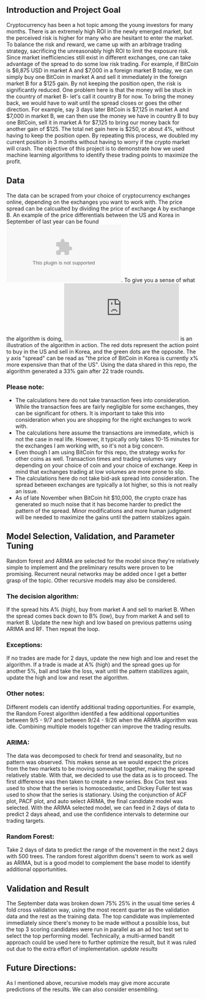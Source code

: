 ## Introduction and Project Goal

Cryptocurrency has been a hot topic among the young investors for many months. There is an extremely high ROI in the newly emerged market, but the perceived risk is higher for many who are hesitant to enter the market. To balance the risk and reward, we came up with an arbitrage trading strategy, sacrificing the unreasonably high ROI to limit the exposure risk. Since market inefficiencies still exist in different exchanges, one can take advantage of the spread to do some low risk trading. For example, if BitCoin is $6,875 USD in market A and $7,000 in a foreign market B today, we can simply buy one BitCoin in market A and sell it immediately in the foreign market B for a $125 gain. By not keeping the position open, the risk is significantly reduced. One problem here is that the money will be stuck in the country of market B- let's call it country B for now. To bring the money back, we would have to wait until the spread closes or goes the other direction. For example, say 3 days later BitCoin is $7,125 in market A and $7,000 in market B, we can then use the money we have in country B to buy one BitCoin, sell it in market A for $7,125 to bring our money back for another gain of $125. The total net gain here is $250, or about 4%, without having to keep the position open. By repeating this process, we doubled my current position in 3 months without having to worry if the crypto market will crash. The objective of this project is to demonstrate how we used machine learning algorithms to identify these trading points to maximize the profit.

## Data

The data can be scraped from your choice of cryptocurrency exchanges online, depending on the exchanges you want to work with. The price spread can be calcualted by dividing the price of exchange A by exchange B. An example of the price differentials between the US and Korea in September of last year can be found ![here](https://github.com/jerry39213gh/How_to_Double_Your_Investment_in_100_Days/blob/master/main.csv). To give you a sense of what the algorithm is doing, ![here](https://github.com/jerry39213gh/How_to_Double_Your_Investment_in_100_Days/blob/master/illustration.pdf) is an illustration of the algorithm in action. The red dots represent the action point to buy in the US and sell in Korea, and the green dots are the opposite. The y axis "spread" can be read as "the price of BitCoin in Korea is currently x% more expensive than that of the US". Using the data shared in this repo, the algorithm generated a 33% gain after 22 trade rounds. 

### Please note:
  
- The calculations here do not take transaction fees into consideration. While the transaction fees are fairly negligible for some exchanges, they can be significant for others. It is important to take this into consideration when you are shopping for the right exchanges to work with. 
- The calculations here assume the transactions are immediate, which is not the case in real life. However, it typically only takes 10-15 minutes for the exchanges I am working with, so it's not a big concern.
- Even though I am using BitCoin for this repo, the strategy works for other coins as well. Transaction times and trading volumes vary depending on your choice of coin and your choice of exchange. Keep in mind that exchanges trading at low volumes are more prone to slip.
- The calculations here do not take bid-ask spread into consideration. The spread between exchanges are typically a lot higher, so this is not really an issue.   
- As of late November when BitCoin hit $10,000, the crypto craze has generated so much noise that it has become harder to predict the pattern of the spread. Minor modifications and more human judgment will be needed to maximize the gains until the pattern stablizes again.

## Model Selection, Validation, and Parameter Tuning

Random forest and ARIMA are selected for the model since they're relatively simple to implement and the preliminary results were proven to be promising. Recurrent neural networks may be added once I get a better grasp of the topic. Other recursive models may also be considered.

### The decision algorithm:

If the spread hits A% (high), buy from market A and sell to market B.
When the spread comes back down to B% (low), buy from market A and sell to market B.
Update the new high and low based on previous patterns using ARIMA and RF. Then repeat the loop.

### Exceptions:

If no trades are made for 2 days, update the new high and low and reset the algorithm.
If a trade is made at A% (high) and the spread goes up for another 5%, bail and take the loss, wait until the pattern stabilizes again, update the high and low and reset the algorithm.

### Other notes:

Different models can identify additional trading opportunities. For example, the Random Forest algorithm identifed a few additional opportunities between 9/5 - 9/7 and between 9/24 - 9/26 when the ARIMA algorithm was idle. Combining multiple models together can improve the trading results. 

### ARIMA:

The data was decomposed to check for trend and seasonality, but no pattern was observed. This makes sense as we would expect the prices from the two markets to be moving somewhat together, making the spread relatively stable. With that, we decided to use the data as is to proceed. The first difference was then taken to create a new series. Box Cox test was used to show that the series is homoscedastic, and Dickey Fuller test was used to show that the series is stationary. Using the conjunction of ACF plot, PACF plot, and auto select ARIMA, the final candidate model was selected. With the ARIMA selected model, we can feed in 2 days of data to predict 2 days ahead, and use the confidence intervals to determine our trading targets.

### Random Forest:

Take 2 days of data to predict the range of the movement in the next 2 days with 500 trees. The random forest algorithm doens't seem to work as well as ARIMA, but is a good model to complement the base model to identify additional opportunities.

## Validation and Result

The September data was broken down 75% 25% in the usual time series 4 fold cross validation way, using the most recent quarter as the validation data and the rest as the training data. The top candidate was implemented immediately since there's money to be made without a possible loss, but the top 3 scoring candidates were run in parallel as an ad hoc test set to select the top performing model. Technically, a multi-armed bandit approach could be used here to further optimize the result, but it was ruled out due to the extra effort of implementation. *update results*    

## Future Directions:

As I mentioned above, recursive models may give more accurate predictions of the results.  We can also consider ensembling. 
